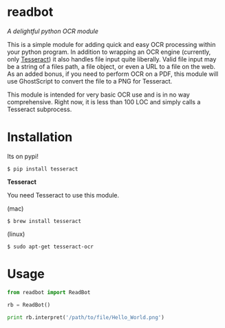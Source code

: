 readbot
=======

*A delightful python OCR module*

This is a simple module for adding quick and easy OCR processing within your python program. In addition to wrapping an OCR engine (currently, only [Tesseract](http://code.google.com/p/tesseract-ocr/)) it also handles file input quite liberally. Valid file input may be a string of a files path, a file object, or even a URL to a file on the web. As an added bonus, if you need to perform OCR on a PDF, this module will use GhostScript to convert the file to a PNG for Tesseract.

This module is intended for very basic OCR use and is in no way comprehensive. Right now, it is less than 100 LOC and simply calls a Tesseract subprocess.

Installation
============

Its on pypi!

```shell
$ pip install tesseract
```

**Tesseract**

You need Tesseract to use this module.

(mac)
```shell
$ brew install tesseract
```

(linux)
```shell
$ sudo apt-get tesseract-ocr
```

Usage
=====

```python
from readbot import ReadBot

rb = ReadBot()

print rb.interpret('/path/to/file/Hello_World.png')
```


